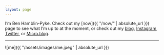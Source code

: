 ```yaml
---
layout: page
---
```


I’m Ben Hamblin-Pyke. Check out my [now]({{ "/now/" | absolute_url }}) page to see what I’m up to at the moment, or check out my [blog](https://www.humanboring.net), [Instagram](https://www.instagram.com/qakgob/), [Twitter](https://twitter.com/hamblinpyke), or [Micro.blog](https://micro.humanboring.net).

***

![me]({{ "/assets/images/me.jpeg" | absolute_url }})
